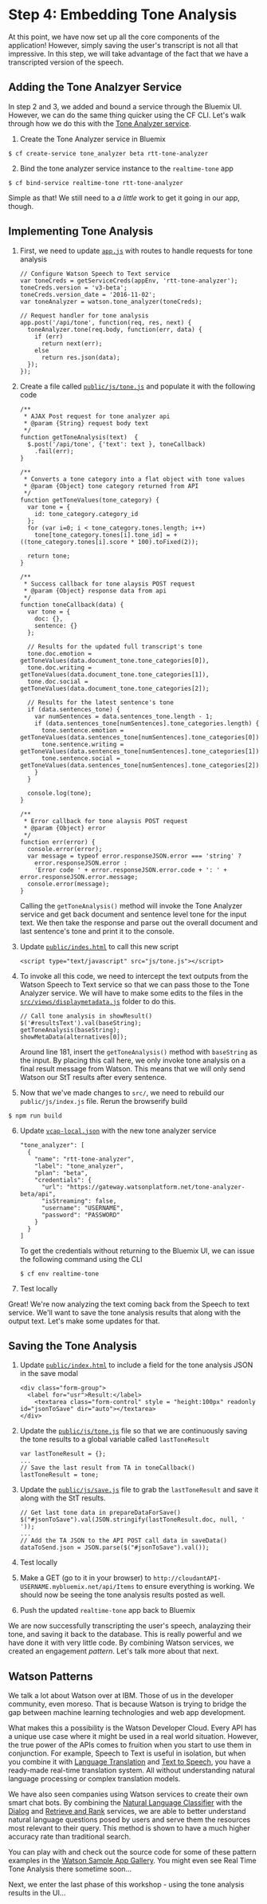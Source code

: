 # Step 4: Embedding Tone Analysis

At this point, we have now set up all the core components of the application! However, simply saving the user's transcript is not all that impressive. In this step, we will take advantage of the fact that we have a transcripted version of the speech.

## Adding the Tone Analzyer Service

In step 2 and 3, we added and bound a service through the Bluemix UI. However, we can do the same thing quicker using the CF CLI. Let's walk through how we do this with the [Tone Analyzer service][ta_url].

1. Create the Tone Analyzer service in Bluemix

  ```
  $ cf create-service tone_analyzer beta rtt-tone-analyzer
  ```
  
2. Bind the tone analyzer service instance to the `realtime-tone` app

  ```
  $ cf bind-service realtime-tone rtt-tone-analyzer
  ```

Simple as that! We still need to a _a little_ work to get it going in our app, though.

## Implementing Tone Analysis

1. First, we need to update [`app.js`](./app.js) with routes to handle requests for tone analysis

	```
	// Configure Watson Speech to Text service
	var toneCreds = getServiceCreds(appEnv, 'rtt-tone-analyzer');
	toneCreds.version = 'v3-beta';
	toneCreds.version_date = '2016-11-02';
	var toneAnalyzer = watson.tone_analyzer(toneCreds);
	
	// Request handler for tone analysis
	app.post('/api/tone', function(req, res, next) {
	  toneAnalyzer.tone(req.body, function(err, data) {
	    if (err)
	      return next(err);
	    else
	      return res.json(data);
	  });
	});
	```

2. Create a file called [`public/js/tone.js`](./public/js/tone.js) and populate it with the following code

	```
	/**
	 * AJAX Post request for tone analyzer api
	 * @param {String} request body text
	 */
	function getToneAnalysis(text)  {
	  $.post('/api/tone', {'text': text }, toneCallback)
	    .fail(err);
	}
	
	/**
	 * Converts a tone category into a flat object with tone values
	 * @param {Object} tone category returned from API
	 */
	function getToneValues(tone_category) {
	  var tone = {
	    id: tone_category.category_id
	  };
	  for (var i=0; i < tone_category.tones.length; i++)
	    tone[tone_category.tones[i].tone_id] = +((tone_category.tones[i].score * 100).toFixed(2));
	
	  return tone;
	}
	
	/**
	 * Success callback for tone alaysis POST request
	 * @param {Object} response data from api
	 */
	function toneCallback(data) {
	  var tone = {
	    doc: {},
	    sentence: {}
	  };
	
	  // Results for the updated full transcript's tone
	  tone.doc.emotion = getToneValues(data.document_tone.tone_categories[0]),
	  tone.doc.writing = getToneValues(data.document_tone.tone_categories[1]),
	  tone.doc.social = getToneValues(data.document_tone.tone_categories[2]);
	
	  // Results for the latest sentence's tone
	  if (data.sentences_tone) {
	    var numSentences = data.sentences_tone.length - 1;
	    if (data.sentences_tone[numSentences].tone_categories.length) {
	      tone.sentence.emotion = getToneValues(data.sentences_tone[numSentences].tone_categories[0]);
	      tone.sentence.writing = getToneValues(data.sentences_tone[numSentences].tone_categories[1]);
	      tone.sentence.social = getToneValues(data.sentences_tone[numSentences].tone_categories[2]);
	    }
	  }
	
	  console.log(tone);
	}
	
	/**
	 * Error callback for tone alaysis POST request
	 * @param {Object} error
	 */
	function err(error) {
	  console.error(error);
	  var message = typeof error.responseJSON.error === 'string' ?
	    error.responseJSON.error :
	    'Error code ' + error.responseJSON.error.code + ': ' + error.responseJSON.error.message;
	  console.error(message);
	}
	```
	Calling the `getToneAnalysis()` method will invoke the Tone Analyzer service and get back document and sentence level tone for the input text. We then take the response and parse out the overall document and last sentence's tone and print it to the console.

3. Update [`public/indes.html`](./public/index.html) to call this new script

	```
    <script type="text/javascript" src="js/tone.js"></script>
	```

4. To invoke all this code, we need to intercept the text outputs from the Watson Speech to Text service so that we can pass those to the Tone Analyzer service. We will have to make some edits to the files in the [`src/views/displaymetadata.js`](./src/views/displaymetadata.js) folder to do this.

	```
	// Call tone analysis in showResult()
	$('#resultsText').val(baseString);
   getToneAnalysis(baseString);
   showMetaData(alternatives[0]);
   ```
   Around line 181, insert the `getToneAnalysis()` method with `baseString` as the input. By placing this call here, we only invoke tone analysis on a final result message from Watson. This means that we will only send Watson our StT results after every sentence.
   
5. Now that we've made changes to `src/`, we need to rebuild our `public/js/index.js` file. Rerun the browserify build

  ```
  $ npm run build
  ```

6. Update [`vcap-local.json`](./vcap-local.json) with the new tone analyzer service

	```
	"tone_analyzer": [
      {
        "name": "rtt-tone-analyzer",
        "label": "tone_analyzer",
        "plan": "beta",
        "credentials": {
          "url": "https://gateway.watsonplatform.net/tone-analyzer-beta/api",
          "isStreaming": false,
          "username": "USERNAME",
          "password": "PASSWORD"
        }
      }
    ]
	```
	To get the credentials without returning to the Bluemix UI, we can issue the following command using the CLI

	```
	$ cf env realtime-tone
	```

7. Test locally

Great! We're now analyzing the text coming back from the Speech to text service. We'll want to save the tone analysis results that along with the output text. Let's make some updates for that.

## Saving the Tone Analysis

1. Update [`public/index.html`](./public/index.html) to include a field for the tone analysis JSON in the save modal

	```
	<div class="form-group">
      <label for="usr">Result:</label>
        <textarea class="form-control" style = "height:100px" readonly id="jsonToSave" dir="auto"></textarea>
    </div>
	```

2. Update the [`public/js/tone.js`](./public/js/tone.js) file so that we are continuously saving the tone results to a global variable called `lastToneResult`

	```
	var lastToneResult = {};
	...
  	// Save the last result from TA in toneCallback()
  	lastToneResult = tone;
	```

3. Update the [`public/js/save.js`](./public/js/save.js) file to grab the `lastToneResult` and save it along with the StT results.

	```
	// Get last tone data in prepareDataForSave()
	$("#jsonToSave").val(JSON.stringify(lastToneResult.doc, null, ' '));
	...
	// Add the TA JSON to the API POST call data in saveData()
	dataToSend.json = JSON.parse($("#jsonToSave").val());
	```

4. Test locally

5. Make a GET (go to it in your browser) to `http://cloudantAPI-USERNAME.mybluemix.net/api/Items` to ensure everything is working. We should now be seeing the tone analysis results posted as well.

6. Push the updated `realtime-tone` app back to Bluemix

We are now successfully transcripting the user's speech, analayzing their tone, and saving it back to the database. This is really powerful and we have done it with very little code. By combining Watson services, we created an engagement _pattern_. Let's talk more about that next.

## Watson Patterns

We talk a lot about Watson over at IBM. Those of us in the developer community, even moreso. That is because Watson is trying to bridge the gap between machine learning technologies and web app development.

What makes this a possibility is the Watson Developer Cloud. Every API has a unique use case where it might be used in a real world situation. However, the true power of the APIs comes to fruition when you start to use them in conjunction. For example, Speech to Text is useful in isolation, but when you combine it with [Language Translation][lt_url] and [Text to Speech][tts_url], you have a ready-made real-time translation system. All without understanding natural language processing or complex translation models.

We have also seen companies using Watson services to create their own smart chat bots. By combining the [Natural Language Classifier][nlc_url] with the [Dialog][d_url] and [Retrieve and Rank][rar_url] services, we are able to better understand natural language questions posed by users and serve them the resources most relevant to their query. This method is shown to have a much higher accuracy rate than traditional search.

You can play with and check out the source code for some of these pattern examples in the [Watson Sample App Gallery][watson_gallery_url]. You might even see Real Time Tone Analysis there sometime soon...

Next, we enter the last phase of this workshop - using the tone analysis results in the UI...

<!--Links-->  
[ta_url]: https://www.ibm.com/smarterplanet/us/en/ibmwatson/developercloud/tone-analyzer.html  
[lt_url]: http://www.ibm.com/smarterplanet/us/en/ibmwatson/developercloud/language-translation.html  
[tts_url]: http://www.ibm.com/smarterplanet/us/en/ibmwatson/developercloud/text-to-speech.html  
[nlc_url]: http://www.ibm.com/smarterplanet/us/en/ibmwatson/developercloud/nl-classifier.html  
[d_url]: http://www.ibm.com/smarterplanet/us/en/ibmwatson/developercloud/dialog.html  
[rar_url]: http://www.ibm.com/smarterplanet/us/en/ibmwatson/developercloud/retrieve-rank.html  
[watson_gallery_url]: http://www.ibm.com/smarterplanet/us/en/ibmwatson/developercloud/gallery.html  
